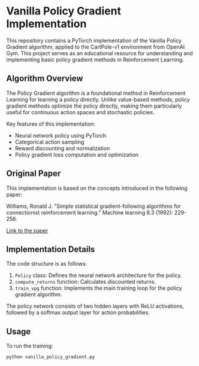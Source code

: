 # Vanilla Policy Gradient Implementation

This repository contains a PyTorch implementation of the Vanilla Policy Gradient algorithm, applied to the CartPole-v1 environment from OpenAI Gym. This project serves as an educational resource for understanding and implementing basic policy gradient methods in Reinforcement Learning.

## Algorithm Overview

The Policy Gradient algorithm is a foundational method in Reinforcement Learning for learning a policy directly. Unlike value-based methods, policy gradient methods optimize the policy directly, making them particularly useful for continuous action spaces and stochastic policies.

Key features of this implementation:
- Neural network policy using PyTorch
- Categorical action sampling
- Reward discounting and normalization
- Policy gradient loss computation and optimization

## Original Paper

This implementation is based on the concepts introduced in the following paper:

Williams, Ronald J. "Simple statistical gradient-following algorithms for connectionist reinforcement learning." Machine learning 8.3 (1992): 229-256.

[Link to the paper](https://link.springer.com/article/10.1007/BF00992696)

## Implementation Details

The code structure is as follows:

1. `Policy` class: Defines the neural network architecture for the policy.
2. `compute_returns` function: Calculates discounted returns.
3. `train_vpg` function: Implements the main training loop for the policy gradient algorithm.

The policy network consists of two hidden layers with ReLU activations, followed by a softmax output layer for action probabilities.

## Usage

To run the training:

```python
python vanilla_policy_gradient.py